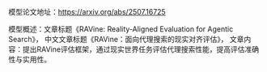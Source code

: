 模型论文地址：https://arxiv.org/abs/2507.16725

模型概述：文章标题《RAVine: Reality-Aligned Evaluation for Agentic Search》，
中文文章标题《RAVine：面向代理搜索的现实对齐评估》，
文章内容：提出RAVine评估框架，通过现实世界任务评估代理搜索性能，提高评估准确性与实用性。

